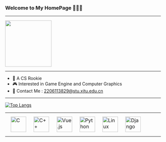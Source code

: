 ### Welcome to My HomePage 🎈🎈🎈

---

<p align="left">
  <img src = "https://media2.giphy.com/media/C7yrmfAcGSLLvThkUw/giphy.gif?cid=ecf05e47cts9d4euuqbdsukxsm0itci37l6kuwkh1bhsmf74&rid=giphy.gif&ct=g" height = "150">
  <br>
</p>

---

- 📖 A CS Rookie 
- 🎮  Interested in Game Engine and Computer Graphics
- 📧 Contact Me : 2206113829@stu.xjtu.edu.cn

---

[![Top Langs](https://github-readme-stats.vercel.app/api/top-langs/?username=YichenWu11&layout=compact&show_icons=true&count_private=true&theme=gotham)](https://github.com/YichenWu11/github-readme-stats)
<br/>
 
<table frame=void><tr><td valign="top" width="33%">

<div align="left">  
<a href="https://www.cprogramming.com/" target="_blank"><img style="margin: 10px" src="https://profilinator.rishav.dev/skills-assets/c-original.svg" alt="C" height="50" /></a>  
<a href="https://www.cplusplus.com/" target="_blank"><img style="margin: 10px" src="https://profilinator.rishav.dev/skills-assets/cplusplus-original.svg" alt="C++" height="50" /></a>  
<a href="https://vuejs.org/" target="_blank"><img style="margin: 10px" src="https://profilinator.rishav.dev/skills-assets/vuejs-original-wordmark.svg" alt="Vue.js" height="50" /></a>  
<a href="https://www.python.org/" target="_blank"><img style="margin: 10px" src="https://profilinator.rishav.dev/skills-assets/python-original.svg" alt="Python" height="50" /></a>  
<a href="https://www.linux.org/" target="_blank"><img style="margin: 10px" src="https://profilinator.rishav.dev/skills-assets/linux-original.svg" alt="Linux" height="50" /></a>  
<a href="https://www.djangoproject.com/" target="_blank"><img style="margin: 10px" src="https://profilinator.rishav.dev/skills-assets/django-original.svg" alt="Django" height="50" /></a>  
</div>

</td></tr></table>  

<br/>  
